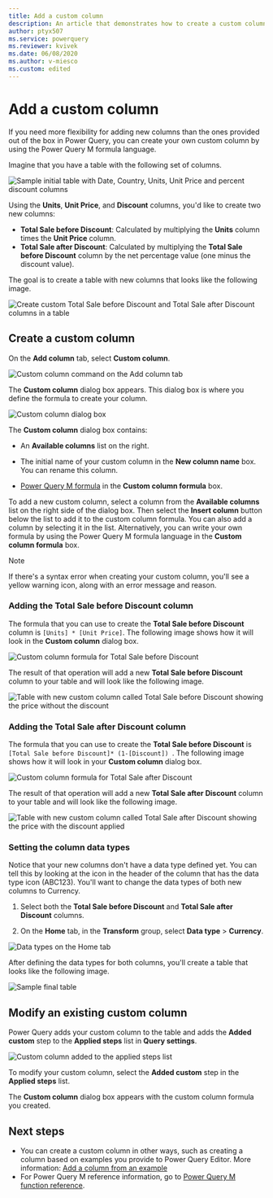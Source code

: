 ```yaml
---
title: Add a custom column
description: An article that demonstrates how to create a custom column in Power Query
author: ptyx507
ms.service: powerquery
ms.reviewer: kvivek
ms.date: 06/08/2020
ms.author: v-miesco
ms.custom: edited
---
```


# Add a custom column

If you need more flexibility for adding new columns than the ones provided out of the box in Power Query, you can create your own custom column by using the Power Query M formula language.

Imagine that you have a table with the following set of columns.

![Sample initial table with Date, Country, Units, Unit Price and percent discount columns](images/me-add-custom-column-initial-table.png "Sample initial table")

Using the **Units**, **Unit Price**, and **Discount** columns, you'd like to create two new columns:

* **Total Sale before Discount**: Calculated by multiplying the **Units** column times the **Unit Price** column.
* **Total Sale after Discount**: Calculated by multiplying the **Total Sale before Discount** column by the net percentage value (one minus the discount value).

The goal is to create a table with new columns that looks like the following image.

![Create custom Total Sale before Discount and Total Sale after Discount columns in a table](images/me-add-custom-column-example-table.png "Create custom columns in a table")

## Create a custom column

On the **Add column** tab, select **Custom column**.

![Custom column command on the Add column tab](images/me-add-custom-column-icon.png "Custom column command on the Add column tab")

The **Custom column** dialog box appears. This dialog box is where you define the formula to create your column.

![Custom column dialog box](images/me-add-custom-column-window.png "Custom column dialog box")

The **Custom column** dialog box contains:

* An **Available columns** list on the right.

* The initial name of your custom column in the **New column name** box. You can rename this column.

* [Power Query M formula](/powerquery-m/power-query-m-function-reference) in the **Custom column formula** box.  

To add a new custom column, select a column from the **Available columns** list on the right side of the dialog box. Then select the **Insert column** button below the list to add it to the custom column formula. You can also add a column by selecting it in the list. Alternatively, you can write your own formula by using the Power Query M formula language in the **Custom column formula** box.

>[!NOTE]
>If there's a syntax error when creating your custom column, you'll see a yellow warning icon, along with an error message and reason.

### Adding the Total Sale before Discount column

The formula that you can use to create the **Total Sale before Discount** column is `[Units] * [Unit Price]`. The following image shows how it will look in the **Custom column** dialog box.

![Custom column formula for Total Sale before Discount](images/me-add-custom-column-total-sale-before-discount.png "Custom column formula for Total Sale before Discount")

The result of that operation will add a new **Total Sale before Discount** column to your table and will look like the following image.

![Table with new custom column called Total Sale before Discount showing the price without the discount](images/me-add-custom-column-total-sale-before-discount-column.png "Table with new Total Sale before Discount custom column")

### Adding the Total Sale after Discount column

The formula that you can use to create the **Total Sale before Discount** is `[Total Sale before Discount]* (1-[Discount]) `. The following image shows how it will look in your **Custom column** dialog box.

![Custom column formula for Total Sale after Discount](images/me-add-custom-column-total-sale-after-discount.png "Custom column formula for Total Sale after Discount")

The result of that operation will add a new **Total Sale after Discount** column to your table and will look like the following image.

![Table with new custom column called Total Sale after Discount showing the price with the discount applied](images/me-add-custom-column-total-sale-after-discount-column.png "Table with new Total Sale after Discount custom column")

### Setting the column data types

Notice that your new columns don't have a data type defined yet. You can tell this by looking at the icon in the header of the column that has the data type icon (ABC123). You'll want to change the data types of both new columns to Currency. 

1. Select both the **Total Sale before Discount** and **Total Sale after Discount** columns.

2. On the **Home** tab, in the **Transform** group, select **Data type** > **Currency**.

![Data types on the Home tab](images/me-add-custom-column-data-types.png "Data types on the Home tab")

After defining the data types for both columns, you'll create a table that looks like the following image.

![Sample final table](images/me-add-custom-column-final-table.png "Sample final table")

## Modify an existing custom column

Power Query adds your custom column to the table and adds the **Added custom** step to the **Applied steps** list in **Query settings**.

![Custom column added to the applied steps list](images/me-add-custom-column-reconfigure.png "Custom column added to the applied steps list")

To modify your custom column, select the **Added custom** step in the **Applied steps** list. 

The **Custom column** dialog box appears with the custom column formula you created.

## Next steps

- You can create a custom column in other ways, such as creating a column based on examples you provide to Power Query Editor. More information: [Add a column from an example](column-from-example.md)
- For Power Query M reference information, go to [Power Query M function reference](/powerquery-m/power-query-m-function-reference).